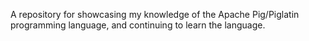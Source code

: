 A repository for showcasing my knowledge of the Apache Pig/Piglatin programming language, and continuing to learn the language.
